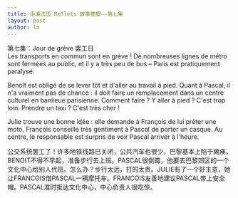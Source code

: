 ```yaml
---
title: 走遍法国 Reflets 故事梗概——第七集 
layout: post
author: lm
---
```

<p>第七集：Jour de grève 罢工日<br />
Les transports en commun sont en grève ! De nombreuses lignes de métro sont fermées au public, et il y a très peu de bus – Paris est pratiquement paralysé.</p>
<p>Benoît est obligé de se lever tôt et d'aller au travail à pied. Quant à Pascal, il n'a vraiment pas de chance : il doit faire un remplacement dans un centre culturel en banlieue parisienne. Comment faire ? Y aller à pied ? C'est trop loin. Prendre un taxi ? C'est très cher ! </p>
<p>Julie trouve une bonne idée : elle demande à François de lui prêter une moto. François conseille très gentiment à Pascal de porter un casque. Au centre, le responsable est surpris de voir Pascal arriver à l'heure.</p>
<p>公交系统罢工了！许多地铁线路已关闭，公共汽车也很少，巴黎基本上陷于瘫痪。BENOIT不得不早起，准备步行去上班。PASCAL很倒霉，他要去巴黎郊区的一个文化中心给别人代班。怎么办？步行太远，打的太贵。JULIE有了一个好主意，她让FRANCOIS借PASCAL一辆摩托车。FRANCOIS友善地建议PASCAL带上安全帽。PASCAL准时抵达文化中心，中心负责人很吃惊。 </p>
